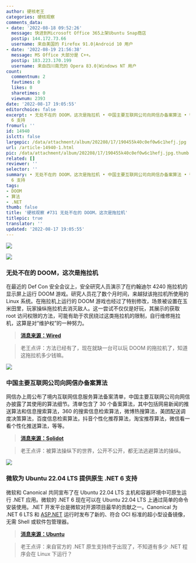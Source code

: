 ```yaml
---
author: 硬核老王
categories: 硬核观察
comments_data:
- date: '2022-08-18 09:52:26'
  message: 快进到Microsoft Office 365上架Ubuntu Snap商店
  postip: 144.172.73.66
  username: 来自美国的 Firefox 91.0|Android 10 用户
- date: '2022-08-19 21:56:38'
  message: MS Office 大部分是 C++。
  postip: 183.223.170.199
  username: 来自四川南充的 Opera 83.0|Windows NT 用户
count:
  commentnum: 2
  favtimes: 0
  likes: 0
  sharetimes: 0
  viewnum: 2393
date: '2022-08-17 19:05:55'
editorchoice: false
excerpt: • 无处不在的 DOOM，这次是拖拉机 • 中国主要互联网公司向网信办备案算法 • 微软为 Ubuntu 22.04 LTS 提供原生 .NET
  6 支持
fromurl: ''
id: 14940
islctt: false
largepic: /data/attachment/album/202208/17/190455k40c0ef0w6c1hefj.jpg
url: /article-14940-1.html
pic: /data/attachment/album/202208/17/190455k40c0ef0w6c1hefj.jpg.thumb.jpg
related: []
reviewer: ''
selector: ''
summary: • 无处不在的 DOOM，这次是拖拉机 • 中国主要互联网公司向网信办备案算法 • 微软为 Ubuntu 22.04 LTS 提供原生 .NET
  6 支持
tags:
- DOOM
- 算法
- .NET
thumb: false
title: '硬核观察 #731 无处不在的 DOOM，这次是拖拉机'
titlepic: true
translator: ''
updated: '2022-08-17 19:05:55'
---
```


![](/data/attachment/album/202208/17/190455k40c0ef0w6c1hefj.jpg)


![](/data/attachment/album/202208/17/190503juxpyue1rfq8t8xq.jpg)


### 无处不在的 DOOM，这次是拖拉机


在最近的 Def Con 安全会议上，安全研究人员演示了在约翰迪尔 4240 拖拉机的显示屏上运行 DOOM 游戏。研究人员花了数个月时间，来越狱该拖拉机所使用的 Linux 系统。在拖拉机上运行的 DOOM 游戏也经过了特别修改，场景被设置在玉米田里，玩家操纵拖拉机去消灭敌人。这一尝试不仅仅是好玩，其展示的获取 root 访问权限的方法，可能有助于农民绕过这类拖拉机的限制，自行维修拖拉机，这算是对“维护权”的一种努力。



> 
> **[消息来源：Wired](https://www.wired.com/story/john-deere-tractor-jailbreak-defcon-2022/)**
> 
> 
> 



> 
> 老王点评：方法已经有了，现在就缺一台可以玩 DOOM 的拖拉机了，知道这拖拉机多少钱嘛。
> 
> 
> 


![](/data/attachment/album/202208/17/190523no0iidduxixxx0oe.jpg)


### 中国主要互联网公司向网信办备案算法


网信办上周公布了境内互联网信息服务算法备案清单，中国主要互联网公司向网信办披露了其使用的算法细节。清单包含了 30 个备案算法，其中包括网易新闻的推送算法和信息搜索算法，360 的搜索信息检索算法，微博热搜算法，美团配送调度决策算法，百度信息检索算法，抖音个性化推荐算法，淘宝推荐算法，微信看一看个性化推送算法，等等。



> 
> **[消息来源：Solidot](https://www.solidot.org/story?sid=72485)**
> 
> 
> 



> 
> 老王点评：被算法操纵下的世界，公开不公开，都无法逃避算法的操纵。
> 
> 
> 


![](/data/attachment/album/202208/17/190537jpdon6rl9swzktk6.jpg)


### 微软为 Ubuntu 22.04 LTS 提供原生 .NET 6 支持


微软和 Canonical 共同宣布了在 Ubuntu 22.04 LTS 主机和容器环境中可原生运行 .NET 应用。微软的 .NET 6 现在可以在 Ubuntu 22.04 LTS 上通过简单的命令安装使用。.NET 开发平台是微软对开源项目最早的贡献之一。Canonical 为 .NET 6 LTS 和 [ASP.NET](http://asp.net/) 运行时发布了新的、符合 OCI 标准的超小型设备镜像，无需 Shell 或软件包管理器。



> 
> **[消息来源：Ubuntu](https://ubuntu.com//blog/install-dotnet-on-ubuntu)**
> 
> 
> 



> 
> 老王点评：来自官方的 .NET 原生支持终于出现了，不知道有多少 .NET 程序会在 Linux 下运行？
> 
> 
>